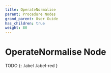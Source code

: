 ```yaml
---
title: OperateNormalise
parent: Procedure Nodes
grand_parent: User Guide
has_children: true
weight: 80
---
```

# OperateNormalise Node

TODO
{: .label .label-red }
